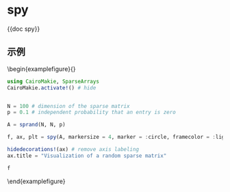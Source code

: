 # spy

{{doc spy}}

## 示例

\begin{examplefigure}{}

```julia
using CairoMakie, SparseArrays
CairoMakie.activate!() # hide


N = 100 # dimension of the sparse matrix
p = 0.1 # independent probability that an entry is zero

A = sprand(N, N, p)

f, ax, plt = spy(A, markersize = 4, marker = :circle, framecolor = :lightgrey)

hidedecorations!(ax) # remove axis labeling
ax.title = "Visualization of a random sparse matrix"

f
```

\end{examplefigure}
